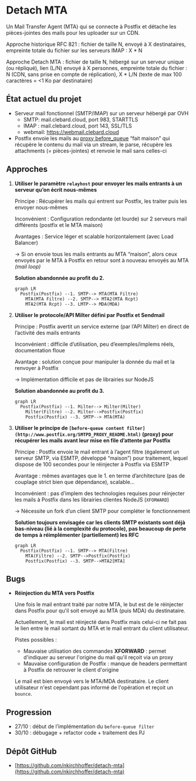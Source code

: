 # Detach MTA

Un Mail Transfer Agent (MTA) qui se connecte à Postfix et détache les pièces-jointes des mails pour les uploader sur un CDN.

Approche historique RFC 821 : fichier de taille N, envoyé à X destinataires, empreinte totale du fichier sur les serveurs IMAP : X * N

Approche Detach MTA : fichier de taille N, hébergé sur un serveur unique (ou répliqué), lien (L/N) envoyé à X personnes, empreinte totale du fichier : N (CDN, sans prise en compte de réplication), X * L/N (texte de max 100 caractères = <1 Ko par destinataire)  

## État actuel du projet

- Serveur mail fonctionnel (SMTP/IMAP) sur un serveur hébergé par OVH
    - SMTP: mail.clebard.cloud, port 983, STARTTLS
    - IMAP : mail.clebard.cloud, port 143, SSL/TLS
    - webmail: https://webmail.clebard.cloud
- Postfix envoie les mails au [proxy before_queue](http://www.postfix.org/SMTPD_PROXY_README.html) “fait maison” qui récupère le contenu du mail via un stream, le parse, récupère les attachments (= pièces-jointes) et renvoie le mail sans celles-ci

## Approches

1. **Utiliser le paramètre `relayhost` pour envoyer les mails entrants à un serveur qu’on écrit nous-mêmes**
    
    Principe : Récupérer les mails qui entrent sur Postfix, les traiter puis les envoyer nous-mêmes
    
    Inconvénient : Configuration redondante (et lourde) sur 2 serveurs mail différents (postfix et le MTA maison)
    
    Avantages : Service léger et scalable horizontalement (avec Load Balancer)
    
    → Si on envoie tous les mails entrants au MTA “maison”, alors ceux envoyés par le MTA à Postfix en retour sont à nouveau envoyés au MTA *(mail loop)*
    
    **Solution abandonnée au profit du 2.**
    
    ```mermaid
    graph LR
      Postfix(Postfix) --1. SMTP--> MTA(MTA Filtre)
    	MTA(MTA Filtre) --2. SMTP--> MTA2(MTA Rcpt)
    	MTA2(MTA Rcpt) --3. LMTP--> MDA(MDA)
    ```
    
2. **Utiliser le protocole/API Milter défini par Postfix et Sendmail**
    
    Principe : Postfix avertit un service externe (par l’API Milter) en direct de l’activité des mails entrants
    
    Inconvénient : difficile d’utilisation, peu d’exemples/implems réels, documentation floue
    
    Avantage : solution conçue pour manipuler la donnée du mail et la renvoyer à Postfix
    
    → Implémentation difficile et pas de librairies sur NodeJS
    
    **Solution abandonnée au profit du 3.**
    
    ```mermaid
    graph LR
      Postfix(Postfix) --1. Milter--> Milter(Milter)
    	Milter(Filtre) --2. Milter-->Postfix(Postfix)
    	Postfix(Postfix) --3. SMTP--> MTA(MTA)
    ```
    
3.  **Utiliser le principe de `[before-queue content filter](http://www.postfix.org/SMTPD_PROXY_README.html)` (proxy) pour récupérer les mails avant leur mise en file d’attente par Postfix**
    
    Principe : Postfix envoie le mail entrant à l’agent filtre (également un serveur SMTP, via ESMTP, développé “maison”) pour traitement, lequel dispose de 100 secondes pour le réinjecter à Postfix via ESMTP
    
    Avantage : mêmes avantages que le 1. en terme d’architecture (pas de couplage strict bien que dépendance), scalable…
    
    Inconvénient : pas d’implem des technologies requises pour réinjecter les mails à Postfix dans les librairies clientes NodeJS (`XFORWARD`) 
    
    → Nécessite un fork d’un client SMTP pour compléter le fonctionnement
    
    **Solution toujours envisagée car les clients SMTP existants sont déjà bas-niveau (lié à la complexité du protocole), pas beaucoup de perte de temps à réimplémenter (partiellement) les RFC**
    
    ```mermaid
    graph LR
      Postfix(Postfix) --1. SMTP--> MTA(Filtre)
    	MTA(Filtre) --2. SMTP-->Postfix(Postfix)
    	Postfix(Postfix) --3. SMTP-->MTA2[MTA]
    ```
    
## Bugs

- **Réinjection du MTA vers Postfix**

  Une fois le mail entrant traité par notre MTA, le but est de le réinjecter dans Postfix pour qu'il soit envoyé au MTA (puis MDA) du destinataire.

  Actuellement, le mail est réinjecté dans Postfix mais celui-ci ne fait pas le lien entre le mail sortant du MTA et le mail entrant du client utilisateur.

  Pistes possibles :
  - Mauvaise utilisation des commandes **XFORWARD** : permet d'indiquer au serveur l'origine du mail qu'il reçoit via un proxy
  - Mauvaise configuration de Postfix : manque de headers permettant à Postfix de retrouver le client d'origine

  Le mail est bien envoyé vers le MTA/MDA destinataire. Le client utilisateur n'est cependant pas informé de l'opération et reçoit un `bounce`.

## Progression

- 27/10 : début de l’implémentation du `before-queue filter`
- 30/10 : débugage + refactor code + traitement des PJ

## Dépôt GitHub

- [https://github.com/nkirchhoffer/detach-mta](https://github.com/nkirchhoffer/detach-mta)